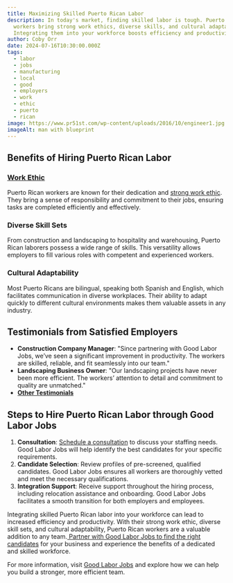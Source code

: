 ```yaml
---
title: Maximizing Skilled Puerto Rican Labor
description: In today's market, finding skilled labor is tough. Puerto Rican
  workers bring strong work ethics, diverse skills, and cultural adaptability.
  Integrating them into your workforce boosts efficiency and productivity.
author: Coby Orr
date: 2024-07-16T10:30:00.000Z
tags:
  - labor
  - jobs
  - manufacturing
  - local
  - good
  - employers
  - work
  - ethic
  - puerto
  - rican
image: https://www.pr51st.com/wp-content/uploads/2016/10/engineer1.jpg
imageAlt: man with blueprint
---
```


## Benefits of Hiring Puerto Rican Labor

### [Work Ethic](https://www.churchofthehighlands.com/media/05-12-2024)

Puerto Rican workers are known for their dedication and [strong work ethic](https://hbr.org/2022/09/how-to-develop-a-strong-work-ethic). They bring a sense of responsibility and commitment to their jobs, ensuring tasks are completed efficiently and effectively.

### Diverse Skill Sets

From construction and landscaping to hospitality and warehousing, Puerto Rican laborers possess a wide range of skills. This versatility allows employers to fill various roles with competent and experienced workers.

### Cultural Adaptability

Most Puerto Ricans are bilingual, speaking both Spanish and English, which facilitates communication in diverse workplaces. Their ability to adapt quickly to different cultural environments makes them valuable assets in any industry.

## Testimonials from Satisfied Employers

- **Construction Company Manager**: "Since partnering with Good Labor Jobs, we’ve seen a significant improvement in productivity. The workers are skilled, reliable, and fit seamlessly into our team."
- **Landscaping Business Owner**: "Our landscaping projects have never been more efficient. The workers’ attention to detail and commitment to quality are unmatched."
- **[Other Testimonials](https://goodlaborjobs.com/testimonials/)**

## Steps to Hire Puerto Rican Labor through Good Labor Jobs

1. **Consultation**: [Schedule a consultation](https://goodlaborjobs.com/contact/) to discuss your staffing needs. Good Labor Jobs will help identify the best candidates for your specific requirements.
2. **Candidate Selection**: Review profiles of pre-screened, qualified candidates. Good Labor Jobs ensures all workers are thoroughly vetted and meet the necessary qualifications.
3. **Integration Support**: Receive support throughout the hiring process, including relocation assistance and onboarding. Good Labor Jobs facilitates a smooth transition for both employers and employees.

Integrating skilled Puerto Rican labor into your workforce can lead to increased efficiency and productivity. With their strong work ethic, diverse skill sets, and cultural adaptability, Puerto Rican workers are a valuable addition to any team.[ Partner with Good Labor Jobs to find the right candidates](https://goodlaborjobs.com/skilled-labor-staffing/) for your business and experience the benefits of a dedicated and skilled workforce.

For more information, visit [Good Labor Jobs](https://goodlaborjobs.com/) and explore how we can help you build a stronger, more efficient team.

